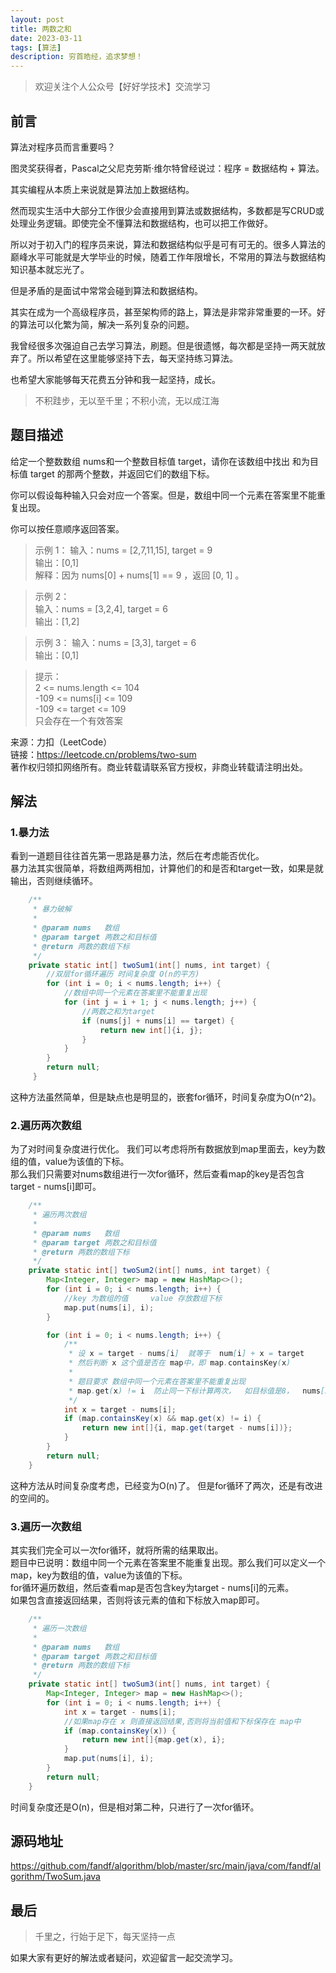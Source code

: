 ```yaml
---
layout: post
title: 两数之和
date: 2023-03-11
tags: [算法]
description: 穷首皓经，追求梦想！
---
```


>欢迎关注个人公众号【好好学技术】交流学习

## 前言

算法对程序员而言重要吗？

图灵奖获得者，Pascal之父尼克劳斯·维尔特曾经说过：程序 = 数据结构 + 算法。  

其实编程从本质上来说就是算法加上数据结构。

然而现实生活中大部分工作很少会直接用到算法或数据结构，多数都是写CRUD或处理业务逻辑。即使完全不懂算法和数据结构，也可以把工作做好。

所以对于初入门的程序员来说，算法和数据结构似乎是可有可无的。很多人算法的巅峰水平可能就是大学毕业的时候，随着工作年限增长，不常用的算法与数据结构知识基本就忘光了。

但是矛盾的是面试中常常会碰到算法和数据结构。

其实在成为一个高级程序员，甚至架构师的路上，算法是非常非常重要的一环。好的算法可以化繁为简，解决一系列复杂的问题。

我曾经很多次强迫自己去学习算法，刷题。但是很遗憾，每次都是坚持一两天就放弃了。所以希望在这里能够坚持下去，每天坚持练习算法。

也希望大家能够每天花费五分钟和我一起坚持，成长。

>不积跬步，无以至千里；不积小流，无以成江海

## 题目描述
给定一个整数数组 nums和一个整数目标值 target，请你在该数组中找出 和为目标值 target 的那两个整数，并返回它们的数组下标。

你可以假设每种输入只会对应一个答案。但是，数组中同一个元素在答案里不能重复出现。

你可以按任意顺序返回答案。

>示例 1：
输入：nums = [2,7,11,15], target = 9  
输出：[0,1]  
解释：因为 nums[0] + nums[1] == 9 ，返回 [0, 1] 。  

>示例 2：  
输入：nums = [3,2,4], target = 6  
输出：[1,2]  

>示例 3：
输入：nums = [3,3], target = 6  
输出：[0,1]  

>提示：  
2 <= nums.length <= 104  
-109 <= nums[i] <= 109  
-109 <= target <= 109  
只会存在一个有效答案


来源：力扣（LeetCode）  
链接：https://leetcode.cn/problems/two-sum  
著作权归领扣网络所有。商业转载请联系官方授权，非商业转载请注明出处。  

## 解法
### 1.暴力法
看到一道题目往往首先第一思路是暴力法，然后在考虑能否优化。  
暴力法其实很简单，将数组两两相加，计算他们的和是否和target一致，如果是就输出，否则继续循环。

```java
    /**  
     * 暴力破解  
     *  
     * @param nums   数组  
     * @param target 两数之和目标值  
     * @return 两数的数组下标  
     */  
    private static int[] twoSum1(int[] nums, int target) {
        //双层for循环遍历 时间复杂度 O(n的平方)
        for (int i = 0; i < nums.length; i++) {
            //数组中同一个元素在答案里不能重复出现
            for (int j = i + 1; j < nums.length; j++) {
                //两数之和为target
                if (nums[j] + nums[i] == target) {
                    return new int[]{i, j};
                }
            }
        }
        return null;
     }
```
这种方法虽然简单，但是缺点也是明显的，嵌套for循环，时间复杂度为O(n^2)。  

### 2.遍历两次数组
为了对时间复杂度进行优化。 我们可以考虑将所有数据放到map里面去，key为数组的值，value为该值的下标。  
那么我们只需要对nums数组进行一次for循环，然后查看map的key是否包含target - nums[i]即可。
```java
    /**  
     * 遍历两次数组  
     *  
     * @param nums   数组  
     * @param target 两数之和目标值  
     * @return 两数的数组下标  
     */  
    private static int[] twoSum2(int[] nums, int target) {
        Map<Integer, Integer> map = new HashMap<>();
        for (int i = 0; i < nums.length; i++) {
            //key 为数组的值     value 存放数组下标
            map.put(nums[i], i);
        }

        for (int i = 0; i < nums.length; i++) {
            /**
             * 设 x = target - nums[i]  就等于  num[i] + x = target
             * 然后判断 x 这个值是否在 map中，即 map.containsKey(x)
             *
             * 题目要求 数组中同一个元素在答案里不能重复出现
             * map.get(x) != i  防止同一下标计算两次，  如目标值是8，  nums[2] = 4 , 则会返回 4,4
             */
            int x = target - nums[i];
            if (map.containsKey(x) && map.get(x) != i) {
                return new int[]{i, map.get(target - nums[i])};
            }
        }
        return null;
    }
```

这种方法从时间复杂度考虑，已经变为O(n)了。 但是for循环了两次，还是有改进的空间的。

### 3.遍历一次数组
其实我们完全可以一次for循环，就将所需的结果取出。  
题目中已说明：数组中同一个元素在答案里不能重复出现。那么我们可以定义一个map，key为数组的值，value为该值的下标。  
for循环遍历数组，然后查看map是否包含key为target - nums[i]的元素。  
如果包含直接返回结果，否则将该元素的值和下标放入map即可。

```java
    /**  
     * 遍历一次数组  
     *  
     * @param nums   数组  
     * @param target 两数之和目标值  
     * @return 两数的数组下标  
     */  
    private static int[] twoSum3(int[] nums, int target) {
        Map<Integer, Integer> map = new HashMap<>();
        for (int i = 0; i < nums.length; i++) {
            int x = target - nums[i];
            //如果map存在 x 则直接返回结果,否则将当前值和下标保存在 map中
            if (map.containsKey(x)) {
                return new int[]{map.get(x), i};
            }
            map.put(nums[i], i);
        }
        return null;
    }
```
时间复杂度还是O(n)，但是相对第二种，只进行了一次for循环。


## 源码地址

https://github.com/fandf/algorithm/blob/master/src/main/java/com/fandf/algorithm/TwoSum.java

## 最后
>千里之，行始于足下，每天坚持一点

如果大家有更好的解法或者疑问，欢迎留言一起交流学习。